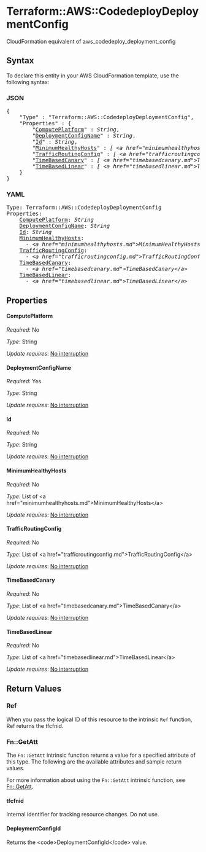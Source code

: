 # Terraform::AWS::CodedeployDeploymentConfig

CloudFormation equivalent of aws_codedeploy_deployment_config

## Syntax

To declare this entity in your AWS CloudFormation template, use the following syntax:

### JSON

<pre>
{
    "Type" : "Terraform::AWS::CodedeployDeploymentConfig",
    "Properties" : {
        "<a href="#computeplatform" title="ComputePlatform">ComputePlatform</a>" : <i>String</i>,
        "<a href="#deploymentconfigname" title="DeploymentConfigName">DeploymentConfigName</a>" : <i>String</i>,
        "<a href="#id" title="Id">Id</a>" : <i>String</i>,
        "<a href="#minimumhealthyhosts" title="MinimumHealthyHosts">MinimumHealthyHosts</a>" : <i>[ &lt;a href=&#34;minimumhealthyhosts.md&#34;&gt;MinimumHealthyHosts&lt;/a&gt;, ... ]</i>,
        "<a href="#trafficroutingconfig" title="TrafficRoutingConfig">TrafficRoutingConfig</a>" : <i>[ &lt;a href=&#34;trafficroutingconfig.md&#34;&gt;TrafficRoutingConfig&lt;/a&gt;, ... ]</i>,
        "<a href="#timebasedcanary" title="TimeBasedCanary">TimeBasedCanary</a>" : <i>[ &lt;a href=&#34;timebasedcanary.md&#34;&gt;TimeBasedCanary&lt;/a&gt;, ... ]</i>,
        "<a href="#timebasedlinear" title="TimeBasedLinear">TimeBasedLinear</a>" : <i>[ &lt;a href=&#34;timebasedlinear.md&#34;&gt;TimeBasedLinear&lt;/a&gt;, ... ]</i>
    }
}
</pre>

### YAML

<pre>
Type: Terraform::AWS::CodedeployDeploymentConfig
Properties:
    <a href="#computeplatform" title="ComputePlatform">ComputePlatform</a>: <i>String</i>
    <a href="#deploymentconfigname" title="DeploymentConfigName">DeploymentConfigName</a>: <i>String</i>
    <a href="#id" title="Id">Id</a>: <i>String</i>
    <a href="#minimumhealthyhosts" title="MinimumHealthyHosts">MinimumHealthyHosts</a>: <i>
      - &lt;a href=&#34;minimumhealthyhosts.md&#34;&gt;MinimumHealthyHosts&lt;/a&gt;</i>
    <a href="#trafficroutingconfig" title="TrafficRoutingConfig">TrafficRoutingConfig</a>: <i>
      - &lt;a href=&#34;trafficroutingconfig.md&#34;&gt;TrafficRoutingConfig&lt;/a&gt;</i>
    <a href="#timebasedcanary" title="TimeBasedCanary">TimeBasedCanary</a>: <i>
      - &lt;a href=&#34;timebasedcanary.md&#34;&gt;TimeBasedCanary&lt;/a&gt;</i>
    <a href="#timebasedlinear" title="TimeBasedLinear">TimeBasedLinear</a>: <i>
      - &lt;a href=&#34;timebasedlinear.md&#34;&gt;TimeBasedLinear&lt;/a&gt;</i>
</pre>

## Properties

#### ComputePlatform

_Required_: No

_Type_: String

_Update requires_: [No interruption](https://docs.aws.amazon.com/AWSCloudFormation/latest/UserGuide/using-cfn-updating-stacks-update-behaviors.html#update-no-interrupt)

#### DeploymentConfigName

_Required_: Yes

_Type_: String

_Update requires_: [No interruption](https://docs.aws.amazon.com/AWSCloudFormation/latest/UserGuide/using-cfn-updating-stacks-update-behaviors.html#update-no-interrupt)

#### Id

_Required_: No

_Type_: String

_Update requires_: [No interruption](https://docs.aws.amazon.com/AWSCloudFormation/latest/UserGuide/using-cfn-updating-stacks-update-behaviors.html#update-no-interrupt)

#### MinimumHealthyHosts

_Required_: No

_Type_: List of &lt;a href=&#34;minimumhealthyhosts.md&#34;&gt;MinimumHealthyHosts&lt;/a&gt;

_Update requires_: [No interruption](https://docs.aws.amazon.com/AWSCloudFormation/latest/UserGuide/using-cfn-updating-stacks-update-behaviors.html#update-no-interrupt)

#### TrafficRoutingConfig

_Required_: No

_Type_: List of &lt;a href=&#34;trafficroutingconfig.md&#34;&gt;TrafficRoutingConfig&lt;/a&gt;

_Update requires_: [No interruption](https://docs.aws.amazon.com/AWSCloudFormation/latest/UserGuide/using-cfn-updating-stacks-update-behaviors.html#update-no-interrupt)

#### TimeBasedCanary

_Required_: No

_Type_: List of &lt;a href=&#34;timebasedcanary.md&#34;&gt;TimeBasedCanary&lt;/a&gt;

_Update requires_: [No interruption](https://docs.aws.amazon.com/AWSCloudFormation/latest/UserGuide/using-cfn-updating-stacks-update-behaviors.html#update-no-interrupt)

#### TimeBasedLinear

_Required_: No

_Type_: List of &lt;a href=&#34;timebasedlinear.md&#34;&gt;TimeBasedLinear&lt;/a&gt;

_Update requires_: [No interruption](https://docs.aws.amazon.com/AWSCloudFormation/latest/UserGuide/using-cfn-updating-stacks-update-behaviors.html#update-no-interrupt)

## Return Values

### Ref

When you pass the logical ID of this resource to the intrinsic `Ref` function, Ref returns the tfcfnid.

### Fn::GetAtt

The `Fn::GetAtt` intrinsic function returns a value for a specified attribute of this type. The following are the available attributes and sample return values.

For more information about using the `Fn::GetAtt` intrinsic function, see [Fn::GetAtt](https://docs.aws.amazon.com/AWSCloudFormation/latest/UserGuide/intrinsic-function-reference-getatt.html).

#### tfcfnid

Internal identifier for tracking resource changes. Do not use.

#### DeploymentConfigId

Returns the &lt;code&gt;DeploymentConfigId&lt;/code&gt; value.

